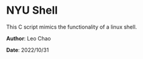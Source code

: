 # NYU Shell

This C script mimics the functionality of a linux shell.

**Author**: Leo Chao

**Date**: 2022/10/31
